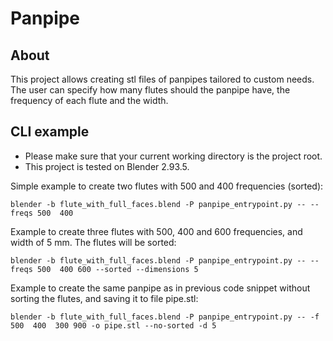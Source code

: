 # Panpipe

## About
This project allows creating stl files of panpipes tailored to custom needs.
The user can specify how many flutes should the panpipe have, the frequency of each flute and the width.


## CLI example
* Please make sure that your current working directory is the project root.
* This project is tested on Blender 2.93.5. 

Simple example to create two flutes with 500 and 400 frequencies (sorted):
```
blender -b flute_with_full_faces.blend -P panpipe_entrypoint.py -- --freqs 500  400
```


Example to create three flutes with 500, 400 and 600 frequencies, and width of 5 mm. The flutes will be sorted:
```
blender -b flute_with_full_faces.blend -P panpipe_entrypoint.py -- --freqs 500  400 600 --sorted --dimensions 5
```

Example to create the same panpipe as in previous code snippet without sorting the flutes, and saving it to file pipe.stl:
```
blender -b flute_with_full_faces.blend -P panpipe_entrypoint.py -- -f 500  400  300 900 -o pipe.stl --no-sorted -d 5
```